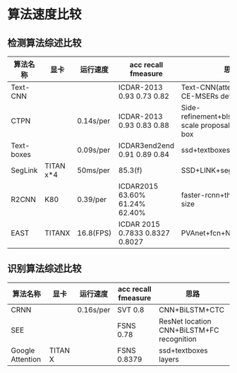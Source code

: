 

# 算法速度比较

## 检测算法综述比较

| 算法名称       | 显卡        | 运行速度      | acc recall fmeasure                | 思路                                       |
| ---------- | --------- | --------- | ---------------------------------- | ---------------------------------------- |
| Text-CNN   |           |           | ICDAR-2013 0.93    0.73    0.82    | Text-CNN(attention text) + CE-MSERs detector |
| CTPN       |           | 0.14s/per | ICDAR-2013 0.93    0.83    0.88    | Side-refinement+blstm+vgg+Fine-scale proposals+bounding box |
| Text-boxes |           | 0.09s/per | ICDAR3end2end 0.91    0.89    0.84 | ssd+textboxes layers                     |
| SegLink    | TITAN x*4 | 50ms/per  | 85.3(f)                            | SSD+LINK+segment                         |
| R2CNN      | K80       | 0.39/per  | ICDAR2015  63.60%  61.24%  62.40%  | faster-rcnn+three Pooled size            |
| EAST       | TITANX    | 16.8(FPS) | ICDAR 2015 0.7833  0.8327  0.8027  | PVAnet+fcn+NMS                           |

## 识别算法综述比较

| 算法名称             | 显卡      | 运行速度      | acc recall fmeasure | 思路                                       |
| ---------------- | ------- | --------- | ------------------- | ---------------------------------------- |
| CRNN             |         | 0.16s/per | SVT 0.8             | CNN+BiLSTM+CTC                           |
| SEE              |         |           | FSNS 0.78           | ResNet location <br />CNN+BiLSTM+FC recognition |
| Google Attention | TITAN X |           | FSNS 0.8379         | ssd+textboxes layers                     |

